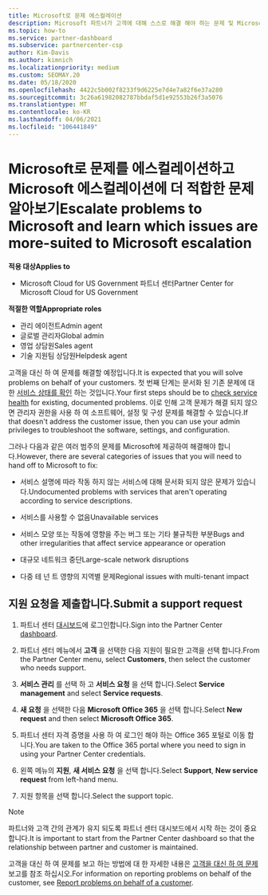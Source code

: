 ```yaml
---
title: Microsoft로 문제 에스컬레이션
description: Microsoft 파트너가 고객에 대해 스스로 해결 해야 하는 문제 및 Microsoft로 에스컬레이션 해야 할 수 있는 문제에 대해 알아보세요.
ms.topic: how-to
ms.service: partner-dashboard
ms.subservice: partnercenter-csp
author: Kim-Davis
ms.author: kimnich
ms.localizationpriority: medium
ms.custom: SEOMAY.20
ms.date: 05/18/2020
ms.openlocfilehash: 4422c5b002f8233f9d6225e7d4e7a82f6e37a280
ms.sourcegitcommit: 3c26a61982082787bbdaf5d1e92553b26f3a5076
ms.translationtype: MT
ms.contentlocale: ko-KR
ms.lasthandoff: 04/06/2021
ms.locfileid: "106441849"
---
```

# <a name="escalate-problems-to-microsoft-and-learn-which-issues-are-more-suited-to-microsoft-escalation"></a><span data-ttu-id="0f296-103">Microsoft로 문제를 에스컬레이션하고 Microsoft 에스컬레이션에 더 적합한 문제 알아보기</span><span class="sxs-lookup"><span data-stu-id="0f296-103">Escalate problems to Microsoft and learn which issues are more-suited to Microsoft escalation</span></span>  

<span data-ttu-id="0f296-104">**적용 대상**</span><span class="sxs-lookup"><span data-stu-id="0f296-104">**Applies to**</span></span>

- <span data-ttu-id="0f296-105">Microsoft Cloud for US Government 파트너 센터</span><span class="sxs-lookup"><span data-stu-id="0f296-105">Partner Center for Microsoft Cloud for US Government</span></span>

<span data-ttu-id="0f296-106">**적절한 역할**</span><span class="sxs-lookup"><span data-stu-id="0f296-106">**Appropriate roles**</span></span>

- <span data-ttu-id="0f296-107">관리 에이전트</span><span class="sxs-lookup"><span data-stu-id="0f296-107">Admin agent</span></span>
- <span data-ttu-id="0f296-108">글로벌 관리자</span><span class="sxs-lookup"><span data-stu-id="0f296-108">Global admin</span></span>
- <span data-ttu-id="0f296-109">영업 상담원</span><span class="sxs-lookup"><span data-stu-id="0f296-109">Sales agent</span></span>
- <span data-ttu-id="0f296-110">기술 지원팀 상담원</span><span class="sxs-lookup"><span data-stu-id="0f296-110">Helpdesk agent</span></span>

<span data-ttu-id="0f296-111">고객을 대신 하 여 문제를 해결할 예정입니다.</span><span class="sxs-lookup"><span data-stu-id="0f296-111">It is expected that you will solve problems on behalf of your customers.</span></span> <span data-ttu-id="0f296-112">첫 번째 단계는 문서화 된 기존 문제에 대 한 [서비스 상태를 확인](check-service-health.md) 하는 것입니다.</span><span class="sxs-lookup"><span data-stu-id="0f296-112">Your first steps should be to [check service health](check-service-health.md) for existing, documented problems.</span></span> <span data-ttu-id="0f296-113">이로 인해 고객 문제가 해결 되지 않으면 관리자 권한을 사용 하 여 소프트웨어, 설정 및 구성 문제를 해결할 수 있습니다.</span><span class="sxs-lookup"><span data-stu-id="0f296-113">If that doesn't address the customer issue, then you can use your admin privileges to troubleshoot the software, settings, and configuration.</span></span>

<span data-ttu-id="0f296-114">그러나 다음과 같은 여러 범주의 문제를 Microsoft에 제공하여 해결해야 합니다.</span><span class="sxs-lookup"><span data-stu-id="0f296-114">However, there are several categories of issues that you will need to hand off to Microsoft to fix:</span></span>

- <span data-ttu-id="0f296-115">서비스 설명에 따라 작동 하지 않는 서비스에 대해 문서화 되지 않은 문제가 있습니다.</span><span class="sxs-lookup"><span data-stu-id="0f296-115">Undocumented problems with services that aren't operating according to service descriptions.</span></span>

- <span data-ttu-id="0f296-116">서비스를 사용할 수 없음</span><span class="sxs-lookup"><span data-stu-id="0f296-116">Unavailable services</span></span>

- <span data-ttu-id="0f296-117">서비스 모양 또는 작동에 영향을 주는 버그 또는 기타 불규칙한 부분</span><span class="sxs-lookup"><span data-stu-id="0f296-117">Bugs and other irregularities that affect service appearance or operation</span></span>

- <span data-ttu-id="0f296-118">대규모 네트워크 중단</span><span class="sxs-lookup"><span data-stu-id="0f296-118">Large-scale network disruptions</span></span>

- <span data-ttu-id="0f296-119">다중 테 넌 트 영향의 지역별 문제</span><span class="sxs-lookup"><span data-stu-id="0f296-119">Regional issues with multi-tenant impact</span></span>

## <a name="submit-a-support-request"></a><span data-ttu-id="0f296-120">지원 요청을 제출합니다.</span><span class="sxs-lookup"><span data-stu-id="0f296-120">Submit a support request</span></span>

1. <span data-ttu-id="0f296-121">파트너 센터 [대시보드](https://partner.microsoft.com/dashboard)에 로그인합니다.</span><span class="sxs-lookup"><span data-stu-id="0f296-121">Sign into the Partner Center [dashboard](https://partner.microsoft.com/dashboard).</span></span>

2. <span data-ttu-id="0f296-122">파트너 센터 메뉴에서 **고객** 을 선택한 다음 지원이 필요한 고객을 선택 합니다.</span><span class="sxs-lookup"><span data-stu-id="0f296-122">From the Partner Center menu, select **Customers**, then select the customer who needs support.</span></span>

3. <span data-ttu-id="0f296-123">**서비스 관리** 를 선택 하 고 **서비스 요청** 을 선택 합니다.</span><span class="sxs-lookup"><span data-stu-id="0f296-123">Select **Service management** and select **Service requests**.</span></span>

4. <span data-ttu-id="0f296-124">**새 요청** 을 선택한 다음 **Microsoft Office 365** 을 선택 합니다.</span><span class="sxs-lookup"><span data-stu-id="0f296-124">Select **New request** and then select **Microsoft Office 365**.</span></span>

5. <span data-ttu-id="0f296-125">파트너 센터 자격 증명을 사용 하 여 로그인 해야 하는 Office 365 포털로 이동 합니다.</span><span class="sxs-lookup"><span data-stu-id="0f296-125">You are taken to the Office 365 portal where you need to sign in using your Partner Center credentials.</span></span>

6. <span data-ttu-id="0f296-126">왼쪽 메뉴의 **지원**, **새 서비스 요청** 을 선택 합니다.</span><span class="sxs-lookup"><span data-stu-id="0f296-126">Select **Support**, **New service request** from left-hand menu.</span></span>

7. <span data-ttu-id="0f296-127">지원 항목을 선택 합니다.</span><span class="sxs-lookup"><span data-stu-id="0f296-127">Select the support topic.</span></span>

>[!NOTE]
><span data-ttu-id="0f296-128">파트너와 고객 간의 관계가 유지 되도록 파트너 센터 대시보드에서 시작 하는 것이 중요 합니다.</span><span class="sxs-lookup"><span data-stu-id="0f296-128">It is important to start from the Partner Center dashboard so that the relationship between partner and customer is maintained.</span></span> 

<span data-ttu-id="0f296-129">고객을 대신 하 여 문제를 보고 하는 방법에 대 한 자세한 내용은 [고객을 대신 하 여 문제](report-problems-on-behalf-of-a-customer.md)보고를 참조 하십시오.</span><span class="sxs-lookup"><span data-stu-id="0f296-129">For information on reporting problems on behalf of the customer, see [Report problems on behalf of a customer](report-problems-on-behalf-of-a-customer.md).</span></span>

